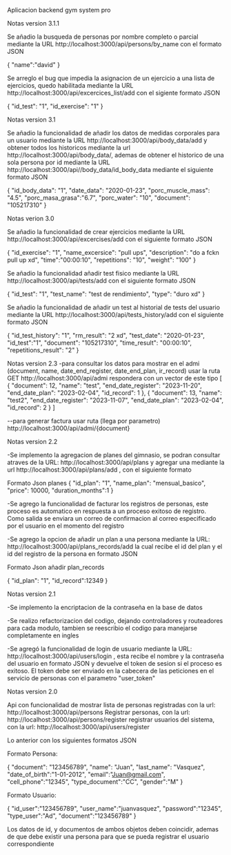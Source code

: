 Aplicacion backend gym system pro

Notas version 3.1.1

Se añadio la busqueda de personas por nombre completo o parcial mediante la URL http://localhost:3000/api/persons/by_name con el formato JSON

{
    "name":"david"
}

Se arreglo el bug que impedia la asignacion de un ejercicio a una lista de ejercicios, quedo habilitada mediante la URL http://localhost:3000/api/excercices_list/add con el sigiente formato JSON

{
    "id_test": "1",
    "id_exercise": "1"
}

Notas version 3.1

Se añadio la funcionalidad de añadir los datos de medidas corporales para un usuario mediante la URL   http://localhost:3000/api/body_data/add  y obtener todos los historicos mediante la url http://localhost:3000/api/body_data/, ademas de obtener el historico de una sola persona por id mediante la URL http://localhost:3000/api//body_data/id_body_data mediante el siguiente formato JSON

{
    "id_body_data": "1",
    "date_data": "2020-01-23",
    "porc_muscle_mass": "4.5",
    "porc_masa_grasa":"6.7",
    "porc_water": "10",
    "document": "105217310"
}



Notas verion 3.0

Se añadio la funcionalidad de crear ejercicios mediante la URL http://localhost:3000/api/excercises/add con el siguiente formato JSON

{
    "id_exercise": "1",
    "name_excersice": "pull ups",
    "description": "do a fckn pull up xd",
    "time":"00:00:10",
    "repetitions": "10",
    "weight": "100"
}

Se añadio la funcionalidad añadir test fisico mediante la URL http://localhost:3000/api/tests/add con el siguiente formato JSON

{
    "id_test": "1",
    "test_name": "test de rendimiento",
    "type": "duro xd"
}

Se añadio la funcionalidad de añadir un test al historial de tests del usuario mediante la URL http://localhost:3000/api/tests_history/add con el siguiente formato JSON

{
    "id_test_history": "1",
    "rm_result": "2 xd",
    "test_date": "2020-01-23",
    "id_test":"1",
    "document": "105217310",
    "time_result": "00:00:10",
    "repetitions_result": "2"
}

Notas version 2.3
-para consultar los datos para mostrar en el admi (document, name, date_end_register, date_end_plan, ir_record)
usar la ruta 
GET http://localhost:3000/api/admi
respondera con un vector de este tipo
[
    {
        "document": 12,
        "name": "test",
        "end_date_register": "2023-11-20",
        "end_date_plan": "2023-02-04",
        "id_record": 1
    },
    {
        "document": 13,
        "name": "test2",
        "end_date_register": "2023-11-07",
        "end_date_plan": "2023-02-04",
        "id_record": 2
    }
]

--para generar factura usar ruta (llega por parametro)
http://localhost:3000/api/admi/{document}

Notas version 2.2

-Se implemento la agregacion de planes del gimnasio, se podran consultar atraves de la URL: http://localhost:3000/api/plans  y agregar una mediante la url http://localhost:3000/api/plans/add , con el siguiente formato

Formato Json planes
{
    "id_plan": "1",
    "name_plan": "mensual_basico",
    "price": 10000,
    "duration_months":1
}

-Se agrego la funcionalidad de facturar los registros de personas, este proceso es automatico en respuesta a un proceso exitoso de registro. Como salida se enviara un correo de confirmacion al correo especificado por el usuario en el momento del registro

-Se agrego la opcion de añadir un plan a una persona mediante la URL: http://localhost:3000/api/plans_records/add  la cual recibe el id del plan y el id del registro de la persona en formato JSON 

Formato Json añadir plan_records

{
    "id_plan": "1",
    "id_record":12349
}




Notas version 2.1

-Se implemento la encriptacion de la contraseña en la base de datos

-Se realizo refactorizacion del codigo, dejando controladores y routeadores para cada modulo, tambien se reescribio el codigo para manejarse completamente en ingles

-Se agregó la funcionalidad de login de usuario mediante la URL: http://localhost:3000/api/users/login , esta recibe el nombre y la contraseña del usuario en formato JSON y devuelve el token de sesion si el proceso es exitoso. El token debe ser enviado en la cabecera de las peticiones en el servicio de personas con el parametro "user_token"




Notas version 2.0

Api con funcionalidad de mostrar lista de personas registradas con la url: http://localhost:3000/api/persons
Registrar personas, con la url: http://localhost:3000/api/persons/register
registrar usuarios del sistema, con la url: http://localhost:3000/api/users/register


Lo anterior con los siguientes formatos JSON

Formato Persona:

{
    "document": "123456789",
    "name": "Juan",
    "last_name": "Vasquez",
    "date_of_birth":"1-01-2012",
    "email":"Juan@gmail.com",
    "cell_phone":"12345",
    "type_document":"CC",
    "gender":"M"
}

Formato Usuario:

{
    "id_user":"123456789",
    "user_name":"juanvasquez",
    "password":"12345",
    "type_user":"Ad",
    "document":"123456789"
}

Los datos de id, y documentos de ambos objetos deben coincidir, ademas de que debe existir una persona para que se pueda registrar el usuario correspondiente